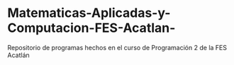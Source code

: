 # Matematicas-Aplicadas-y-Computacion-FES-Acatlan-
Repositorio de programas hechos en el curso de Programación 2 de la FES Acatlán
